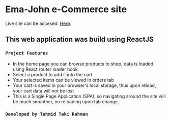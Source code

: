 # Ema-John e-Commerce site

Live site can be accesed: [Here](https://634b054fe1f2e460513dcc36--hilarious-dasik-607746.netlify.app/cpm).

## This web application was build using ReactJS



### `Project Features`

- In the home page you can browse products to shop, data is loaded using React router loader hook.
- Select a product to add it into the cart
- Your selected items can be viewed in orders tab
- Your cart is saved in your browser's local storage, thus upon reload, your cart data will not be lost
- This is a Single Page Application (SPA), so navigating around the site will be much smoother, no reloading upon tab change.



### `Developed by Tahmid Taki Rahman`


